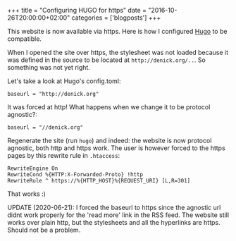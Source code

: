 +++
title = "Configuring HUGO for https"
date = "2016-10-26T20:00:00+02:00"
categories = ['blogposts']
+++

This website is now available via https. Here is how I configured [Hugo](https://gohugo.io) to be compatible.
<!--more-->
When I opened the site over https, the stylesheet was not loaded because it was defined in the source to be located at `http://denick.org/..`. So something was not yet right.

Let's take a look at Hugo's config.toml:

    baseurl = "http://denick.org"

It was forced at http! What happens when we change it to be protocol agnostic?:

    baseurl = "//denick.org"

Regenerate the site (run `hugo`) and indeed: the website is now protocol agnostic, both http and https work.
The user is however forced to the https pages by this rewrite rule in `.htaccess`:

    RewriteEngine On
    RewriteCond %{HTTP:X-Forwarded-Proto} !http
    RewriteRule ^ https://%{HTTP_HOST}%{REQUEST_URI} [L,R=301]

That works :)

UPDATE (2020-06-21): I forced the baseurl to https since the agnostic url didnt work properly for the 'read more' link in the RSS feed. The website still works over plain http, but the stylesheets and all the hyperlinks are https. Should not be a problem.
